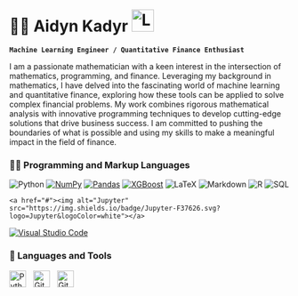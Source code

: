 # 🏄‍♂️ Aidyn Kadyr  <a href="https://www.linkedin.com/in/aidynkadyr/"><img width="40px" alt="LinkedIn" title="LinkedIn" src="https://cdn3.iconfinder.com/data/icons/glypho-social-and-other-logos/64/logo-linkedin-1024.png"/></a>
  **`Machine Learning Engineer / Quantitative Finance Enthusiast`** 
  <p> I am a passionate mathematician with a keen interest in the intersection of mathematics, programming, and finance. Leveraging my background in mathematics, I have delved into the fascinating world of machine learning and quantitative finance, exploring how these tools can be applied to solve complex financial problems. My work combines rigorous mathematical analysis with innovative programming techniques to develop cutting-edge solutions that drive business success. I am committed to pushing the boundaries of what is possible and using my skills to make a meaningful impact in the field of finance.   </p>



<h3>👨‍💻 Programming and Markup Languages</h3>

  <p>
      <a><img alt="Python" src="https://img.shields.io/badge/Python-14354C.svg?logo=python&logoColor=white"></a>
       <a href="#"><img alt="NumPy" src="https://img.shields.io/badge/Numpy-013243.svg?logo=numpy&logoColor=white"></a>
      <a href="#"><img alt="Pandas" src="https://img.shields.io/badge/Pandas-150458.svg?logo=pandas&logoColor=white"></a>
 <a href="#"><img alt="XGBoost" src="https://img.shields.io/badge/Pandas-150458.svg?logo=pandas&logoColor=white](https://custom-icon-badges.demolab.com/badge/XGBoost-%20-blue?logo=xgboost)](https://custom-icon-badges.demolab.com/badge/XGBoost-%20-blue?logo=xgboost"></a>
      <a ><img alt="LaTeX" src="https://img.shields.io/badge/LaTeX-008080.svg?logo=LaTeX&logoColor=white"></a>
      <a ><img alt="Markdown" src="https://img.shields.io/badge/Markdown-000000.svg?logo=markdown&logoColor=white"></a>
      <a ><img alt="R" src="https://img.shields.io/badge/R-276DC3.svg?logo=r&logoColor=white"></a>
      <a ><img alt="SQL" src="https://custom-icon-badges.demolab.com/badge/SQL-025E8C.svg?logo=database&logoColor=white"></a>

    <a href="#"><img alt="Jupyter" src="https://img.shields.io/badge/Jupyter-F37626.svg?logo=Jupyter&logoColor=white"></a>
 <a href="#"><img alt="Visual Studio Code" src="https://img.shields.io/badge/Visual%20Studio%20Code-0078d7.svg?logo=visual-studio-code&logoColor=white"></a>
  </p>
                                                                                                                        
### 🧰 Languages and Tools




<img align="left" alt="Python" width="30px" style="padding-right:10px;" src="https://cdn.jsdelivr.net/gh/devicons/devicon/icons/python/python-plain.svg" />
<img align="left" alt="Git" width="30px" style="padding-right:10px;" src="https://cdn.jsdelivr.net/gh/devicons/devicon/icons/git/git-original.svg" />

<img align="left" alt="GitHub" width="30px" style="padding-right:10px;" src="https://cdn.jsdelivr.net/gh/devicons/devicon/icons/github/github-original.svg" />

<br />
